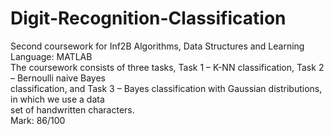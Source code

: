 # Digit-Recognition-Classification
Second coursework for Inf2B Algorithms, Data Structures and Learning  
Language: MATLAB  
The coursework consists of three tasks, Task 1  –  K-NN classification, Task 2  –  Bernoulli naive Bayes  
classification, and Task 3  –  Bayes classification with Gaussian distributions, in which we use a data  
set of handwritten characters.  
Mark: 86/100
